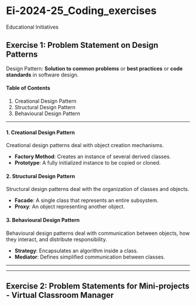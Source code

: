 # Ei-2024-25_Coding_exercises
Educational Initiatives

## Exercise 1: Problem Statement on Design Patterns
Design Pattern: **Solution to common problems** or **best practices** or **code standards** in software design.

#### Table of Contents
1. Creational Design Pattern
2. Structural Design Pattern
3. Behavioural Design Pattern

---

#### 1. Creational Design Pattern
Creational design patterns deal with object creation mechanisms.

- **Factory Method**: Creates an instance of several derived classes.
- **Prototype**: A fully initialized instance to be copied or cloned.

#### 2. Structural Design Pattern
Structural design patterns deal with the organization of classes and objects.

- **Facade**: A single class that represents an entire subsystem.
- **Proxy**: An object representing another object.

#### 3. Behavioural Design Pattern
Behavioural design patterns deal with communication between objects, how they interact, and distribute responsibility.

- **Strategy**: Encapsulates an algorithm inside a class.
- **Mediator**: Defines simplified communication between classes.

---
---

## Exercise 2: Problem Statements for Mini-projects - Virtual Classroom Manager

